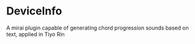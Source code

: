 # DeviceInfo
A mirai plugin capable of generating chord progression sounds based on text, applied in Tiyo Rin
